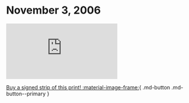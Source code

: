 # November 3, 2006

![](https://www.achewood.com/comic.php?date=11032006)

[Buy a signed strip of this print! :material-image-frame:](https://achewood-holiday-pop-up.myshopify.com/products/strip#11032006){ .md-button .md-button--primary }
